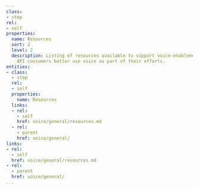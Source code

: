 ```yaml
---
class:
- stop
rel:
- self
properties:
  name: Resources
  sort: 2
  level: 2
  description: Listing of resources available to support voice-enablement, and help
    API consumers better use voice as part of their efforts.
entities:
- class:
  - stop
  rel:
  - self
  properties:
    name: Resources
  links:
  - rel:
    - self
    href: voice/general/resources.md
  - rel:
    - parent
    href: voice/general/
links:
- rel:
  - self
  href: voice/general/resources.md
- rel:
  - parent
  href: voice/general/
...
```

